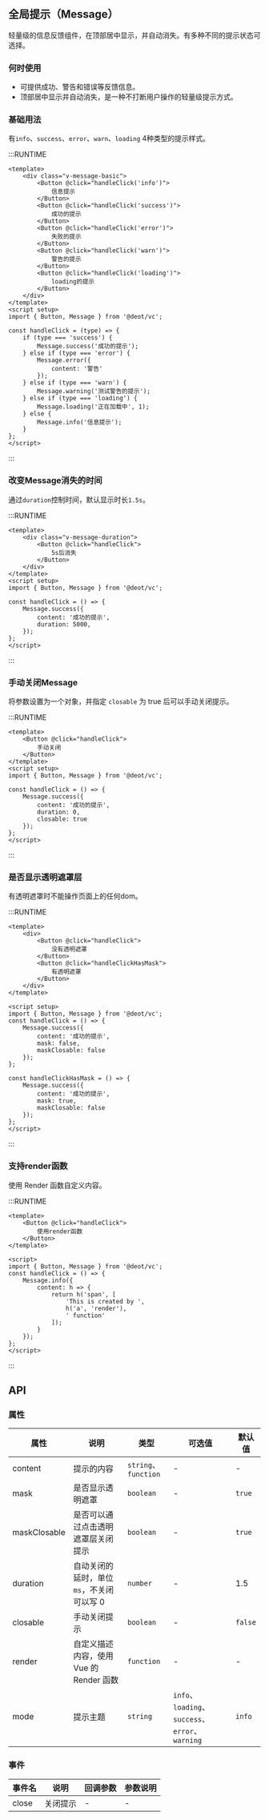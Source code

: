 ## 全局提示（Message）

轻量级的信息反馈组件，在顶部居中显示，并自动消失。有多种不同的提示状态可选择。

### 何时使用

- 可提供成功、警告和错误等反馈信息。
- 顶部居中显示并自动消失，是一种不打断用户操作的轻量级提示方式。

### 基础用法

有`info`、`success`、`error`、`warn`、`loading` 4种类型的提示样式。

:::RUNTIME
```vue
<template>
	<div class="v-message-basic">
		<Button @click="handleClick('info')">
			信息提示
		</Button>
		<Button @click="handleClick('success')">
			成功的提示
		</Button>
		<Button @click="handleClick('error')">
			失败的提示
		</Button>
		<Button @click="handleClick('warn')">
			警告的提示
		</Button>
		<Button @click="handleClick('loading')">
			loading的提示
		</Button>
	</div>
</template>
<script setup>
import { Button, Message } from '@deot/vc';

const handleClick = (type) => {
	if (type === 'success') {
		Message.success('成功的提示');
	} else if (type === 'error') {
		Message.error({
			content: '警告'
		});
	} else if (type === 'warn') {
		Message.warning('测试警告的提示');
	} else if (type === 'loading') {
		Message.loading('正在加载中', 1);
	} else {
		Message.info('信息提示');
	}
};
</script>
```
:::

### 改变Message消失的时间
通过`duration`控制时间，默认显示时长`1.5s`。

:::RUNTIME
```vue
<template>
	<div class="v-message-duration">
		<Button @click="handleClick">
			5s后消失
		</Button>
	</div>
</template>
<script setup>
import { Button, Message } from '@deot/vc';

const handleClick = () => {
	Message.success({
		content: '成功的提示',
		duration: 5000,
	});
};
</script>
```
:::

### 手动关闭Message
将参数设置为一个对象，并指定 `closable` 为 true 后可以手动关闭提示。

:::RUNTIME
```vue
<template>
	<Button @click="handleClick">
		手动关闭
	</Button>
</template>
<script setup>
import { Button, Message } from '@deot/vc';

const handleClick = () => {
	Message.success({
		content: '成功的提示',
		duration: 0,
		closable: true
	});
};
</script>
```
:::

### 是否显示透明遮罩层
有透明遮罩时不能操作页面上的任何dom。

:::RUNTIME
```vue
<template>
	<div>
		<Button @click="handleClick">
			没有透明遮罩
		</Button>
		<Button @click="handleClickHasMask">
			有透明遮罩
		</Button>
	</div>
</template>

<script setup>
import { Button, Message } from '@deot/vc';
const handleClick = () => {
	Message.success({
		content: '成功的提示',
		mask: false,
		maskClosable: false
	});
};

const handleClickHasMask = () => {
	Message.success({
		content: '成功的提示',
		mask: true,
		maskClosable: false
	});
};
</script>
```
:::

### 支持render函数
使用 Render 函数自定义内容。

:::RUNTIME
```vue
<template>
	<Button @click="handleClick">
		使用render函数
	</Button>
</template>

<script>
import { Button, Message } from '@deot/vc';
const handleClick = () => {
	Message.info({
		content: h => {
			return h('span', [
				'This is created by ',
				h('a', 'render'),
				' function'
			]);
		}
	});
};
</script>
```
:::

## API

### 属性

| 属性           | 说明                         | 类型                  | 可选值                                          | 默认值     |
| ------------ | -------------------------- | ------------------- | -------------------------------------------- | ------- |
| content      | 提示的内容                      | `string`、`function` | -                                            | -       |
| mask         | 是否显示透明遮罩                   | `boolean`           | -                                            | `true`  |
| maskClosable | 是否可以通过点击透明遮罩层关闭提示          | `boolean`           | -                                            | `true`  |
| duration     | 自动关闭的延时，单位`ms`，不关闭可以写 0    | `number`            | -                                            | 1.5     |
| closable     | 手动关闭提示                     | `boolean`           | -                                            | `false` |
| render       | 自定义描述内容，使用 Vue 的 Render 函数 | `function`          | -                                            | -       |
| mode         | 提示主题                       | `string`            | `info`、`loading`、`success`、`error`、`warning` | `info`  |

### 事件

| 事件名   | 说明   | 回调参数 | 参数说明 |
| ----- | ---- | ---- | ---- |
| close | 关闭提示 | -    | -    |
